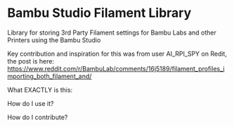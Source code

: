 # Bambu Studio Filament Library
Library for storing 3rd Party Filament settings for Bambu Labs and other Printers using the Bambu Studio

Key contribution and inspiration for this was from user AI_RPI_SPY on Redit, the post is here: https://www.reddit.com/r/BambuLab/comments/16j5189/filament_profiles_importing_both_filament_and/

What EXACTLY is this:

How do I use it?

How do I contribute?

